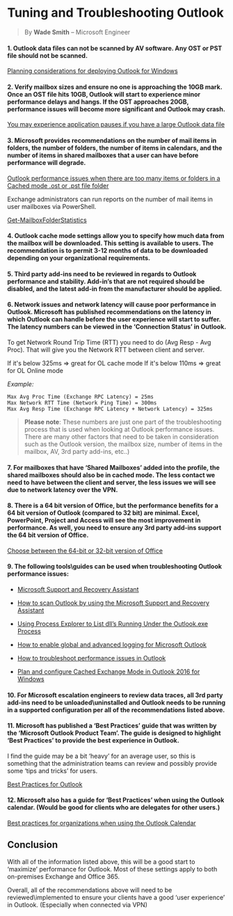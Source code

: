 # Tuning and Troubleshooting Outlook
> By **Wade Smith** – Microsoft Engineer

#### 1.	Outlook data files can not be scanned by AV software.  Any OST or PST file should not be scanned.

[Planning considerations for deploying Outlook for Windows](https://docs.microsoft.com/en-us/outlook/troubleshoot/deployment/plan-outlook-2016-deployment#outlook-security-considerations)

#### 2.	Verify mailbox sizes and ensure no one is approaching the 10GB mark.    Once an OST file hits 10GB, Outlook will start to experience minor performance delays and hangs.  If the OST approaches 20GB, performance issues will become more significant and Outlook may crash.

[You may experience application pauses if you have a large Outlook data file](https://support.microsoft.com/en-us/help/2759052/you-may-experience-application-pauses-if-you-have-a-large-outlook-data)

#### 3.	Microsoft provides recommendations on the number of mail items in folders, the number of folders, the number of items in calendars, and the number of items in shared mailboxes that a user can have before performance will degrade.

[Outlook performance issues when there are too many items or folders in a Cached mode .ost or .pst file folder](https://support.microsoft.com/en-us/help/2768656/outlook-performance-issues-when-there-are-too-many-items-or-folders-in)

Exchange administrators can run reports on the number of mail items in user mailboxes via PowerShell.

[Get-MailboxFolderStatistics](https://docs.microsoft.com/en-us/powershell/module/exchange/get-mailboxfolderstatistics?view=exchange-ps)

#### 4.	Outlook cache mode settings allow you to specify how much data from the mailbox will be downloaded.  This setting is available to users.  The recommendation is to permit 3-12 months of data to be downloaded depending on your organizational requirements.

#### 5.	Third party add-ins need to be reviewed in regards to Outlook performance and stability.  Add-in’s that are not required should be disabled, and the latest add-in from the manufacturer should be applied.

#### 6.	Network issues and network latency will cause poor performance in Outlook.  Microsoft has published recommendations on the latency in which Outlook can handle before the user experience will start to suffer.  The latency numbers can be viewed in the ‘Connection Status’ in Outlook.

To get Network Round Trip Time (RTT) you need to do (Avg Resp - Avg Proc).  That will give you the Network RTT between client and server.

If it's below 325ms => great for OL cache mode
If it's below 110ms => great for OL Online mode

*Example:*

```              
Max Avg Proc Time (Exchange RPC Latency) = 25ms
Max Network RTT Time (Network Ping Time) = 300ms
Max Avg Resp Time (Exchange RPC Latency + Network Latency) = 325ms
```
> **Please note**: These numbers are just one part of the troubleshooting process that is used when looking at Outlook performance issues.  There are many other factors that need to be taken in consideration such as the Outlook version, the mailbox size, number of items in the mailbox, AV, 3rd party add-ins, etc..)

#### 7.	For mailboxes that have ‘Shared Mailboxes’ added into the profile, the shared mailboxes should also be in cached mode.  The less contact we need to have between the client and server, the less issues we will see due to network latency over the VPN.

#### 8.	There is a 64 bit version of Office, but the performance benefits for a 64 bit version of Outlook (compared to 32 bit) are minimal.  Excel, PowerPoint, Project and Access will see the most improvement in performance.  As well, you need to ensure any 3rd party add-ins support the 64 bit version of Office.

[Choose between the 64-bit or 32-bit version of Office](https://support.microsoft.com/en-us/office/choose-between-the-64-bit-or-32-bit-version-of-office-2dee7807-8f95-4d0c-b5fe-6c6f49b8d261)

#### 9.	The following tools\guides can be used when troubleshooting Outlook performance issues:

- [Microsoft Support and Recovery Assistant](https://www.microsoft.com/en-us/download/100607)

- [How to scan Outlook by using the Microsoft Support and Recovery Assistant](https://support.microsoft.com/en-ca/help/4098558/scan-outlook-by-using-microsoft-support-and-recovery-assistant)

- [Using Process Explorer to List dll’s Running Under the Outlook.exe Process](https://support.microsoft.com/en-us/help/970920/using-process-explorer-to-list-dlls-running-under-the-outlook-exe-proc)

- [How to enable global and advanced logging for Microsoft Outlook](https://support.microsoft.com/en-ca/help/2862843/how-to-enable-global-and-advanced-logging-for-microsoft-outlook)

- [How to troubleshoot performance issues in Outlook](https://support.microsoft.com/en-ca/help/2695805/how-to-troubleshoot-performance-issues-in-outlook)

- [Plan and configure Cached Exchange Mode in Outlook 2016 for Windows](https://docs.microsoft.com/en-us/outlook/troubleshoot/deployment/cached-exchange-mode)


#### 10. For Microsoft escalation engineers to review data traces, all 3rd party add-ins need to be unloaded\uninstalled and Outlook needs to be running in a supported configuration per all of the recommendations listed above.

#### 11. Microsoft has published a ‘Best Practices’ guide that was written by the ‘Microsoft Outlook Product Team’.  The guide is designed to highlight ‘Best Practices’ to provide the best experience in Outlook.

I find the guide may be a bit ‘heavy’ for an average user, so this is something that the administration teams can review and possibly provide some ‘tips and tricks’ for users.

[Best Practices for Outlook](https://support.microsoft.com/en-us/office/best-practices-for-outlook-f90e5f69-8832-4d89-95b3-bfdf76c82ef8)

#### 12. Microsoft also has a guide for ‘Best Practices’ when using the Outlook calendar.  (Would be good for clients who are delegates for other users.)

[Best practices for organizations when using the Outlook Calendar](https://support.microsoft.com/en-us/office/best-practices-for-organizations-when-using-the-outlook-calendar-d93f72d3-2361-4e0d-8d6a-5c4939c17f39?ui=en-us&rs=en-us&ad=us)

##  Conclusion

With all of the information listed above, this will be a good start to ‘maximize’ performance for Outlook.  Most of these settings apply to both on-premises Exchange and Office 365.  

Overall, all of the recommendations above will need to be reviewed\implemented to ensure your clients have a good ‘user experience’ in Outlook.  (Especially when connected via VPN)
